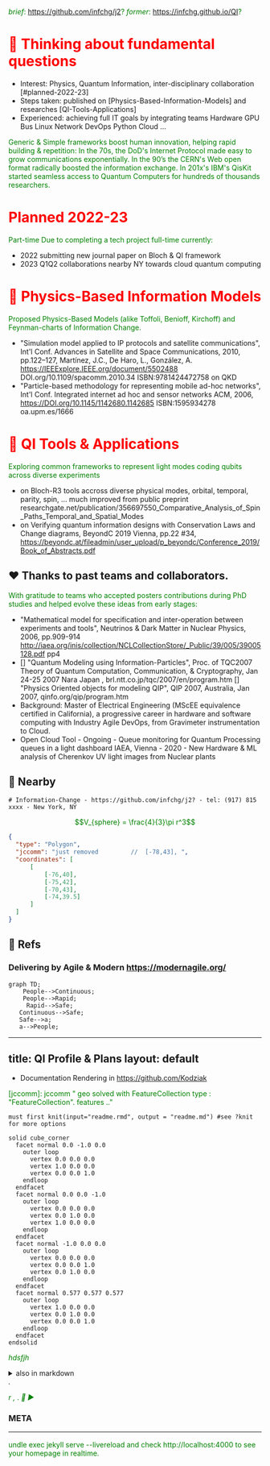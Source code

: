 _brief_: https://github.com/infchg/j2?  _former_: https://infchg.github.io/QI?
  
#  🌌 Thinking about fundamental questions

- Interest: Physics, Quantum Information, inter-disciplinary collaboration [#planned-2022-23]
- Steps taken: published on [Physics-Based-Information-Models] and researches [QI-Tools-Applications]
- Experienced: achieving full IT goals by integrating teams Hardware GPU Bus Linux Network DevOps Python Cloud ...

Generic & Simple frameworks boost human innovation, helping rapid building & repetition:
   In the 70s, the DoD's Internet Protocol made easy to grow communications exponentially. In the 90’s the CERN's Web open format radically boosted the information exchange. In 201x's IBM's QisKit started seamless access to Quantum Computers for hundreds of thousands researchers. 

 
# Planned 2022-23

Part-time Due to completing a tech project full-time currently:

- 2022 submitting new journal paper on Bloch & QI framework 
- 2023 Q1Q2 collaborations nearby NY towards cloud quantum computing

#  🌱 Physics-Based Information Models 

Proposed Physics-Based Models (alike Toffoli, Benioff, Kirchoff) and Feynman-charts of Information Change.

 -   "Simulation model applied to IP protocols and satellite communications", Int'l Conf. Advances in Satellite and Space Communications, 2010, pp.122–127, Martínez, J.C., De Haro, L., González, A. https://IEEExplore.IEEE.org/document/5502488 DOI.org/10.1109/spacomm.2010.34 ISBN:9781424472758 on QKD
 -   "Particle-based methodology for representing mobile ad-hoc networks", Int'l Conf. Integrated internet ad hoc and sensor networks ACM, 2006, https://DOI.org/10.1145/1142680.1142685 ISBN:1595934278 oa.upm.es/1666

#  🌱 QI Tools & Applications 

Exploring common frameworks to represent light modes coding qubits across diverse experiments

  -  on Bloch-R3 tools accross diverse physical modes, orbital, temporal, parity, spin, … much improved from public preprint  researchgate.net/publication/356697550_Comparative_Analysis_of_Spin_Paths_Temporal_and_Spatial_Modes
  -  on Verifying quantum information designs with Conservation Laws and Change diagrams, BeyondC 2019 Vienna, pp.22 #34, https://beyondc.at/fileadmin/user_upload/p_beyondc/Conference_2019/Book_of_Abstracts.pdf 
    
##  ♥ Thanks to past teams and collaborators.

With gratitude to teams who accepted posters contributions during PhD studies and helped evolve these ideas from early stages:

 -   "Mathematical model for specification and inter-operation between experiments and tools", Neutrinos & Dark Matter in Nuclear Physics, 2006, pp.909-914 http://iaea.org/inis/collection/NCLCollectionStore/_Public/39/005/39005128.pdf pp4
 -   [] "Quantum Modeling using Information-Particles", Proc. of TQC2007 Theory of Quantum Computation, Communication, & Cryptography, Jan 24-25 2007 Nara Japan ,  brl.ntt.co.jp/tqc/2007/en/program.htm [] "Physics Oriented objects for modeling QIP", QIP 2007, Australia, Jan 2007,  qinfo.org/qip/program.htm
 -   Background: Master of Electrical Engineering (MScEE equivalence certified in California), a progressive career in hardware and software computing with Industry Agile DevOps, from Gravimeter instrumentation to Cloud.
-  Open Cloud Tool - Ongoing - Queue monitoring for Quantum Processing queues in a light dashboard
IAEA, Vienna - 2020 - New Hardware & ML analysis of Cherenkov UV light images from Nuclear plants 




## 👋 Nearby

    # Information-Change - https://github.com/infchg/j2? - tel: (917) 815 xxxx - New York, NY 
 
 $$V_{sphere} = \frac{4}{3}\pi r^3$$


```geojson
{
  "type": "Polygon",
  "jccomm": "just removed         //  [-78,43], ",
  "coordinates": [
      [
          [-76,40],
          [-75,42],
          [-70,43],
          [-74,39.5]
      ]
  ]
}
```
 


## 📕 Refs 
### Delivering by Agile & Modern https://modernagile.org/


```mermaid
graph TD;
    People-->Continuous;
    People-->Rapid;
     Rapid-->Safe;
   Continuous-->Safe;
   Safe-->a;
   a-->People;
```

---
title: QI Profile & Plans
layout: default
---


 - Documentation  Rendering in https://github.com/Kodziak

 



[jccomm]: jccomm " geo solved with FeatureCollection   type : "FeatureCollection". features .."
```{r  recuerda, include = FALSE, echo=FALSE, , results='hide',message=FALSE, display=false, show=false, hidden=true}
must first knit(input="readme.rmd", output = "readme.md") #see ?knit for more options
```

```stl
solid cube_corner
  facet normal 0.0 -1.0 0.0
    outer loop
      vertex 0.0 0.0 0.0
      vertex 1.0 0.0 0.0
      vertex 0.0 0.0 1.0
    endloop
  endfacet
  facet normal 0.0 0.0 -1.0
    outer loop
      vertex 0.0 0.0 0.0
      vertex 0.0 1.0 0.0
      vertex 1.0 0.0 0.0
    endloop
  endfacet
  facet normal -1.0 0.0 0.0
    outer loop
      vertex 0.0 0.0 0.0
      vertex 0.0 0.0 1.0
      vertex 0.0 1.0 0.0
    endloop
  endfacet
  facet normal 0.577 0.577 0.577
    outer loop
      vertex 1.0 0.0 0.0
      vertex 0.0 1.0 0.0
      vertex 0.0 0.0 1.0
    endloop
  endfacet
endsolid
```



<i>hdsfjh</i>



<details>
 <summary> also in markdown </summary>
 notes
</details>


<i class=" text-success  bi bi-speedometer2"  >
.
</i>
 

<i class="text-danger">r</i>
<i class="bi bi-speedometer2"  >, </i>
<span class="bi bi-link">.</span>
<i>   &#xF580;
&#9658; </i>

<!-- jc -->

<link rel=”stylesheet” href=”https://cdn.jsdelivr.net/npm/bootstrap-icons@1.5.0/font/bootstrap-icons.css” />

<!-- CSS only for classes warning etc -->
<link href="https://cdn.jsdelivr.net/npm/bootstrap@5.2.2/dist/css/bootstrap.min.css" rel="stylesheet" integrity="sha384-Zenh87qX5JnK2Jl0vWa8Ck2rdkQ2Bzep5IDxbcnCeuOxjzrPF/et3URy9Bv1WTRi" crossorigin="anonymous">

<!-- CSS only for classes warning etc -->
<link rel=”stylesheet” href=”https://cdn.jsdelivr.net/npm/bootstrap@5.0.2/dist/css/bootstrap.min.css”/>
<!-- fonst for icons -->
<link rel="stylesheet" href="https://cdn.jsdelivr.net/npm/bootstrap-icons@1.7.2/font/bootstrap-icons.css">



### META <hr>


undle exec jekyll serve --livereload and check http://localhost:4000 to see your homepage in realtime.
<head>
<!-- --> 
<div id=head>

  <style type="text/css"> // use the _includes/critical.css file  
  jccomm { h1: nova; p: siva ;}

   h1 {color: red  }  
p {color: green ;}
    {% include critical.css %}
  </style>
  
  </div>
  </head>
